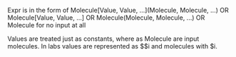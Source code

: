 
Expr is in the form of Molecule[Value, Value, ...](Molecule, Molecule, ...) OR Molecule[Value, Value, ...] OR Molecule(Molecule, Molecule, ...) OR Molecule for no input at all

Values are treated just as constants, where as Molecule are input molecules. In labs values are represented as $$i and molecules with $i.


